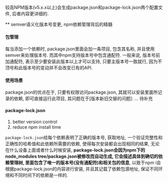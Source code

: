 较高NPM版本(v5.x.x以上)会生成package.json和package-lock.json两个配置文件, 后者内容更详细的.

** semver语义化版本号变更, npm依赖管理背后的精髓

#### 包管理
每当添加一个依赖时, package.json里面会加一条项目, 包含其名称, 并且使用semver来处理版本号. 而其中npm支持版本号中包含通配符. 一般来说, 版本号前加通配符, 表示至少要安装此版本以上才可以支持, 只要主版本号一致就行, 因为不顶号和此版本号的变动并不会改变已有的API.

#### 使用场景
package.json的优点在于, 只要有权限访问package.json, 其就可以安装里面所记录的依赖, 即可直接运行此项目, 其问题在于[版本新旧交替的问题]:
... 待补充

#### package-lock.json
1. better version control
2. reduce npm install time


`package-lock.json`给每个依赖表明了正确的版本号, 获取地址, 一个验证完整性和正确性的哈希值和此依赖所需要的依赖, 使得每次安装都会出现相同的结果, 无论在什么设备上面或者什么时候安装, **package-lock.json会因为npm下的node_modules tree/package.json被修改而自动生成, 它会描述具体到确切的依赖管理树, 里面包含了唯一的版本号(没有通配符)和相关包的信息**, 以致于npm i会根据package-lock.json的内容进行安装, 并且其记载了依赖包源地址, 保证不同环境和不同时间下的依赖是一样的.
